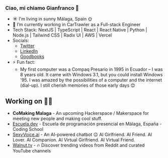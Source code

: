 ### Ciao, mi chiamo Gianfranco 👋

<!-- [![Contact me on Codementor to get live 1:1 coding help](https://www.codementor.io/m-badges/gianpaj/find-me-on-cm-b.svg)](https://www.codementor.io/@gianpaj?refer=badge) -->

- ☀️ I'm living in sunny Málaga, Spain 🌞
- 🔭 I’m currently working in CarTrawler as a Full-stack Engineer
- Tech Stack: NextJS | TypeScript | React | React Native | Python | Node.js | Tailwind CSS | Radix UI | AWS | Vercel
- Socials:
  - [Twitter](https://twitter.com/gianpaj)
  - [LinkedIn](https://linkedin.com/in/gianpaj)
  - [Goodbooks](https://www.goodreads.com/user/show/10470860-gianfranco)
- ⚡ Fun fact:
  - My first computer was a Compaq Presario in 1995 in Ecuador – I was 8 years old. It came with Windows 3.1, but you could install Windows '95. I was amazed by the possibilities of a computer and the internet (dial-up). I still cherish memories of those early days 😊

## Working on 👨‍💻

- **CoMaking Malaga** - An upcoming Hackerspace / Makerspace for meeting new people and making cool stuff.
- [Escuela.dev](https://escuela.dev/) - Escuela de programación presencial en Málaga, España - Coding School
- [SexyVoice.ai](https://sexyvoice.ai/) - An AI-powered chatbot 😉 AI Girlfriend. AI Friend. AI Lover. AI Companion. AI Virtual Girlfriend. AI Virtual Friend.
- [Walnut.tv](https://walnut.tv/) - 🔥 Discover trending videos from Reddit and curated YouTube channels
